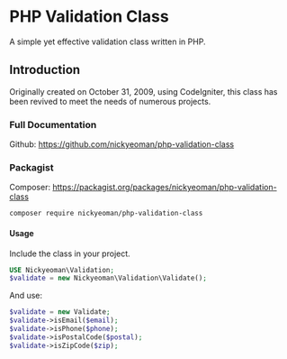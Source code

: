 # PHP Validation Class

A simple yet effective validation class written in PHP.

## Introduction

Originally created on October 31, 2009, using CodeIgniter, this class has been revived to meet the needs of numerous projects. 


### Full Documentation

Github: https://github.com/nickyeoman/php-validation-class

### Packagist

Composer: https://packagist.org/packages/nickyeoman/php-validation-class

```
composer require nickyeoman/php-validation-class
```

#### Usage

Include the class in your project.
```php
USE Nickyeoman\Validation;
$validate = new Nickyeoman\Validation\Validate();
```

And use:
```php
$validate = new Validate;
$validate->isEmail($email);
$validate->isPhone($phone);
$validate->isPostalCode($postal);
$validate->isZipCode($zip);
```
